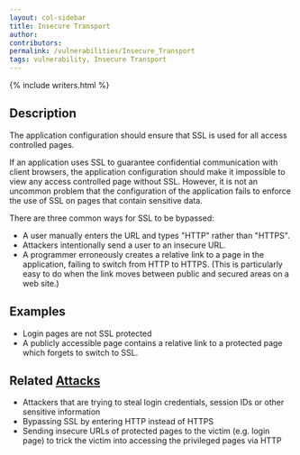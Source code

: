 ```yaml
---
layout: col-sidebar
title: Insecure Transport
author:
contributors:
permalink: /vulnerabilities/Insecure_Transport
tags: vulnerability, Insecure Transport
---
```


{% include writers.html %}

## Description

The application configuration should ensure that SSL is used for all access controlled pages.

If an application uses SSL to guarantee confidential communication with client browsers, the application configuration should make it impossible to view any access controlled page without SSL. However, it is not an uncommon problem that the configuration of the application fails to enforce the use of SSL on pages that contain sensitive data.

There are three common ways for SSL to be bypassed:

- A user manually enters the URL and types "HTTP" rather than "HTTPS".
- Attackers intentionally send a user to an insecure URL.
- A programmer erroneously creates a relative link to a page in the application, failing to switch from HTTP to HTTPS. (This is particularly easy to do when the link moves between public and secured areas on a web site.)

## Examples

- Login pages are not SSL protected
- A publicly accessible page contains a relative link to a protected page which forgets to switch to SSL.

## Related [Attacks](../attacks/)

- Attackers that are trying to steal login credentials, session IDs or other sensitive information
- Bypassing SSL by entering HTTP instead of HTTPS
- Sending insecure URLs of protected pages to the victim (e.g. login page) to trick the victim into accessing the privileged pages via HTTP
